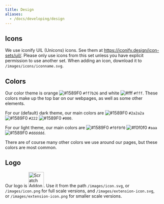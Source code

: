 ```yaml
---
title: Design
aliases: 
  - /docs/developing/design
---
```

## Icons
We use iconify UIL (Unicons) icons. See them at https://iconify.design/icon-sets/uil/. Please only use icons from this set unless you have explicit permission to use another set. When adding an icon, download it to ``/images/icons/iconname.svg``. 

## Colors
Our color theme is orange ![#1589F0](https://dummyimage.com/15x15/ff7b26/ff7b26&text=+) `#ff7b26` and white ![#fff](https://dummyimage.com/15x15/fff/000&text=+) `#fff`. These colors make up the top bar on our webpages, as well as some other elements. 

For our (default) dark theme, our main colors are ![#1589F0](https://dummyimage.com/15/2a2a2a/000000?text=+) `#2a2a2a` ![#1589F0](https://dummyimage.com/15x15/222/000000?text=+) `#222` ![#1589F0](https://dummyimage.com/15x15/000/000000?text=+) `#000`.

For our light theme, our main colors are ![#1589F0](https://dummyimage.com/15/f0f0f0/000000?text=+) `#f0f0f0` ![#f0f0f0](https://dummyimage.com/15/aaa/000000?text=+) `#aaa` ![#1589F0](https://dummyimage.com/15/dddddd/000000?text=+) `#dddddd`.

There are of course many other colors we use around our pages, but these colors are most common.

## Logo
Our logo is <img src="https://raw.githubusercontent.com/ScratchAddons/ScratchAddons/master/images/icon.svg" alt="Scratch Addons logo"  width="50px">. Use it from the path ``/images/icon.svg``, or ``/images/icon.png`` for full scale versions, and ``/images/extension-icon.svg``, or ``/images/extension-icon.png`` for smaller scale versions. 